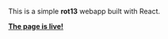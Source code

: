 This is a simple **rot13** webapp built with React.

[**The page is live!**](https://birdue.github.io/simple-react-rot13/)

